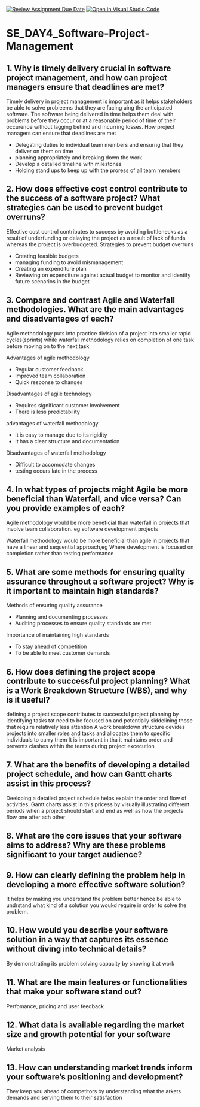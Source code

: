 [![Review Assignment Due Date](https://classroom.github.com/assets/deadline-readme-button-22041afd0340ce965d47ae6ef1cefeee28c7c493a6346c4f15d667ab976d596c.svg)](https://classroom.github.com/a/9pw6JKcu)
[![Open in Visual Studio Code](https://classroom.github.com/assets/open-in-vscode-2e0aaae1b6195c2367325f4f02e2d04e9abb55f0b24a779b69b11b9e10269abc.svg)](https://classroom.github.com/online_ide?assignment_repo_id=18451775&assignment_repo_type=AssignmentRepo)
# SE_DAY4_Software-Project-Management
## 1. Why is timely delivery crucial in software project management, and how can project managers ensure that deadlines are met?
Timely delivery in project management is important as it helps stakeholders be able to solve probleems that they are facing uing the anticipated software. The software being delivered in time helps them deal with problems before they occur or at a reasonable period of time of their occurence without lagging behind and incurring losses.
How project managers can ensure that deadlines are met
- Delegating duties to individual team members and ensurng that they deliver on them on time
- planning appropriately and breaking down the work
- Develop a detailed timeline with milestones
- Holding stand ups to keep up with the proress of all team members

## 2. How does effective cost control contribute to the success of a software project? What strategies can be used to prevent budget overruns?
Effective cost control contributes to success by avoiding bottlenecks as a result of underfunding or delaying the project as a result of lack of funds whereas the project is overbudgeted.
Strategies to prevent budget overruns
- Creating feasible budgets
- managing funding to avoid mismanagement
- Creating an expenditure plan
- Reviewing on expenditure against actual budget to monitor and identify future scenarios in the budget
  
## 3. Compare and contrast Agile and Waterfall methodologies. What are the main advantages and disadvantages of each?
Agile methodology puts into practice division of a project into smaller rapid cycles(sprints) while waterfall methodology relies on completion of one task before moving on to the next task

Advantages of agile methodology
- Regular customer feedback
- Improved team collaboration
- Quick response to changes

Disadvantages of agile technology
- Requires significant customer involvement
- There is less predictability

advantages of waterfall methodology
- It is easy to manage due to its rigidity
- It has a clear structure and documentation

Disadvantages of waterfall methodology
- Difficult to accomodate changes
- testing occurs late in the process
  
## 4. In what types of projects might Agile be more beneficial than Waterfall, and vice versa? Can you provide examples of each?
Agile methodology would be more beneficial than waterfall in projects that involve team collaboration. eg
software development projects

Waterfall methodology would be more beneficial than agile in projects that have a linear and sequential approach,eg
Where development is focused on completion rather than testing performance
## 5. What are some methods for ensuring quality assurance throughout a software project? Why is it important to maintain high standards?
Methods of ensuring quality assurance 
- Planning and documenting processes
- Auditing processes to ensure quality standards are met

Importance of maintaining high standards
- To stay ahead of competition
- To be able to meet customer demands

## 6. How does defining the project scope contribute to successful project planning? What is a Work Breakdown Structure (WBS), and why is it useful?
defining a project scope contributes to successful project planning by identifying tasks tat need to be focused on and potentially siddelining those that require relatively less attention
A work breakdown structure devides projects into smaller roles and tasks and allocates them to specific individuals to carry them
It  is important in tha it maintains order and prevents clashes within the teams during project excecution

## 7. What are the benefits of developing a detailed project schedule, and how can Gantt charts assist in this process?
Deeloping a detailed project schedule helps explain the order and flow of activities. Gantt charts assist in this pricess by visually illustrating different periods when a project should start and end as well as how the projects flow one after ach other

## 8. What are the core issues that your software aims to address? Why are these problems significant to your target audience?
## 9. How can clearly defining the problem help in developing a more effective software solution? 
It helps by making you understand the problem better hence be able to undrstand what kind of a solution you woukd require in order to solve the problem.
## 10. How would you describe your software solution in a way that captures its essence without diving into technical details?
By demonstrating its problem solving capacity by showing it at work
## 11. What are the main features or functionalities that make your software stand out?
Perfomance, pricing and user feedback
## 12. What data is available regarding the market size and growth potential for your software
Market analysis
## 13. How can understanding market trends inform your software’s positioning and development?
They keep you ahead of competitors by understanding what the arkets demands and serving them to their satisfaction
